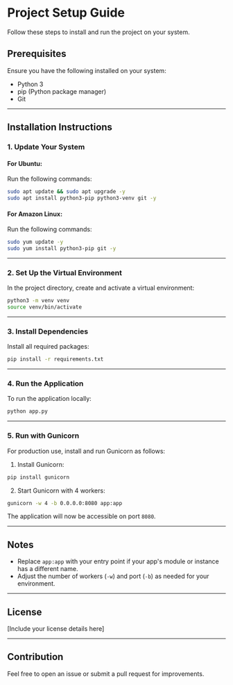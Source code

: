 # Project Setup Guide

Follow these steps to install and run the project on your system.

## Prerequisites
Ensure you have the following installed on your system:
- Python 3
- pip (Python package manager)
- Git

---

## Installation Instructions

### 1. Update Your System

#### For Ubuntu:
Run the following commands:
```bash
sudo apt update && sudo apt upgrade -y
sudo apt install python3-pip python3-venv git -y
```

#### For Amazon Linux:
Run the following commands:
```bash
sudo yum update -y
sudo yum install python3-pip git -y
```

---

### 2. Set Up the Virtual Environment

In the project directory, create and activate a virtual environment:
```bash
python3 -m venv venv
source venv/bin/activate
```

---

### 3. Install Dependencies
Install all required packages:
```bash
pip install -r requirements.txt
```

---

### 4. Run the Application
To run the application locally:
```bash
python app.py
```

---

### 5. Run with Gunicorn
For production use, install and run Gunicorn as follows:

1. Install Gunicorn:
```bash
pip install gunicorn
```

2. Start Gunicorn with 4 workers:
```bash
gunicorn -w 4 -b 0.0.0.0:8080 app:app
```

The application will now be accessible on port `8080`.

---

## Notes
- Replace `app:app` with your entry point if your app's module or instance has a different name.
- Adjust the number of workers (`-w`) and port (`-b`) as needed for your environment.

---

## License
[Include your license details here]

---

## Contribution
Feel free to open an issue or submit a pull request for improvements.